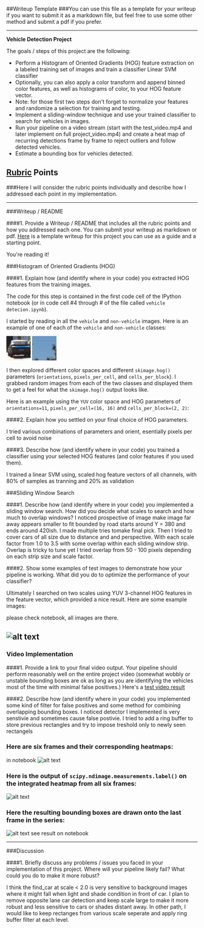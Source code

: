 ##Writeup Template
###You can use this file as a template for your writeup if you want to submit it as a markdown file, but feel free to use some other method and submit a pdf if you prefer.

---

**Vehicle Detection Project**

The goals / steps of this project are the following:

* Perform a Histogram of Oriented Gradients (HOG) feature extraction on a labeled training set of images and train a classifier Linear SVM classifier
* Optionally, you can also apply a color transform and append binned color features, as well as histograms of color, to your HOG feature vector. 
* Note: for those first two steps don't forget to normalize your features and randomize a selection for training and testing.
* Implement a sliding-window technique and use your trained classifier to search for vehicles in images.
* Run your pipeline on a video stream (start with the test_video.mp4 and later implement on full project_video.mp4) and create a heat map of recurring detections frame by frame to reject outliers and follow detected vehicles.
* Estimate a bounding box for vehicles detected.

[//]: # (Image References)
[image1]: ./vehicles/KITTI_extracted/1.png
[image2]: ./non-vehicles/Extras/extra1.png
[image3]: ./examples/sliding_windows.jpg
[image4]: ./examples/sliding_window.jpg
[image5]: ./examples/bboxes_and_heat.png
[image6]: ./examples/labels_map.png
[image7]: ./examples/output_bboxes.png
[video1]: ./project_video.mp4

## [Rubric](https://review.udacity.com/#!/rubrics/513/view) Points
###Here I will consider the rubric points individually and describe how I addressed each point in my implementation.  

---
###Writeup / README

####1. Provide a Writeup / README that includes all the rubric points and how you addressed each one.  You can submit your writeup as markdown or pdf.  [Here](https://github.com/udacity/CarND-Vehicle-Detection/blob/master/writeup_template.md) is a template writeup for this project you can use as a guide and a starting point.  

You're reading it!

###Histogram of Oriented Gradients (HOG)

####1. Explain how (and identify where in your code) you extracted HOG features from the training images.

The code for this step is contained in the first code cell of the IPython notebook (or in code cell #4 through # of the file called `vehicle detecion.ipynb`).  

I started by reading in all the `vehicle` and `non-vehicle` images.  Here is an example of one of each of the `vehicle` and `non-vehicle` classes:

![vehicle][image1]
![non vehicle][image2]

I then explored different color spaces and different `skimage.hog()` parameters (`orientations`, `pixels_per_cell`, and `cells_per_block`).  I grabbed random images from each of the two classes and displayed them to get a feel for what the `skimage.hog()` output looks like.

Here is an example using the `YUV` color space and HOG parameters of `orientations=11`, `pixels_per_cell=(16, 16)` and `cells_per_block=(2, 2)`:


####2. Explain how you settled on your final choice of HOG parameters.

I tried various combinations of parameters and orient, esentially pixels per cell to avoid noise

####3. Describe how (and identify where in your code) you trained a classifier using your selected HOG features (and color features if you used them).

I trained a linear SVM using, scaled hog feature vectors of all channels, with 80% of samples as tranning and 20% as validation

###Sliding Window Search

####1. Describe how (and identify where in your code) you implemented a sliding window search.  How did you decide what scales to search and how much to overlap windows?
I noticed prospective of image make image far away appears smaller to fit bounded by road starts around Y = 380 and ends around 420ish. I made multiple tries tomake final pick. Then I tried to cover cars of all size due to distance and and perspective. With each scale factor from 1.0 to 3.5 with some overlap within each sliding window strip. Overlap is tricky to tune yet I tried overlap from 50 - 100 pixels depending on each strip size and scale factor.  

####2. Show some examples of test images to demonstrate how your pipeline is working.  What did you do to optimize the performance of your classifier?

Ultimately I searched on two scales using YUV 3-channel HOG features in the feature vector, which provided a nice result.  Here are some example images:

please check notebook, all images are there.

![alt text][image4]
---

### Video Implementation

####1. Provide a link to your final video output.  Your pipeline should perform reasonably well on the entire project video (somewhat wobbly or unstable bounding boxes are ok as long as you are identifying the vehicles most of the time with minimal false positives.)
Here's a [test video result](./test_result.mp4)


####2. Describe how (and identify where in your code) you implemented some kind of filter for false positives and some method for combining overlapping bounding boxes.
I noticed detector I implemented is very senstivie and sometimes cause false postivie. I tried to add a ring buffer to store previous rectangles and try to impose treshold only to newly seen rectangels

### Here are six frames and their corresponding heatmaps:
in notebook
![alt text][image5]

### Here is the output of `scipy.ndimage.measurements.label()` on the integrated heatmap from all six frames:
![alt text][image6]

### Here the resulting bounding boxes are drawn onto the last frame in the series:
![alt text][image7]
see result on notebook


---

###Discussion

####1. Briefly discuss any problems / issues you faced in your implementation of this project.  Where will your pipeline likely fail?  What could you do to make it more robust?

I think the find_car at scale < 2.0 is very sensitive to background images where it might fall when light and shade condition in front of car. I plan to remove opposite lane car detection and keep scale large to make it more robust and less sensitive to cars or shades distant away. In other path, I would like to keep rectanges from various scale seperate and apply ring buffer filter at each level.

